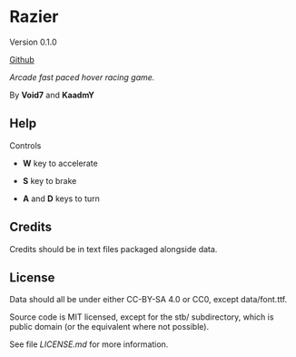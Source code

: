 
# Razier

Version 0.1.0

[Github](https://literallyvoid.github.io/razier)

_Arcade fast paced hover racing game._

By **Void7** and **KaadmY**

## Help

Controls

- **W** key to accelerate

- **S** key to brake

- **A** and **D** keys to turn

## Credits

Credits should be in text files packaged alongside data.

## License

Data should all be under either CC-BY-SA 4.0 or CC0, except data/font.ttf.

Source code is MIT licensed, except for the stb/ subdirectory, which is
public domain (or the equivalent where not possible).

See file _LICENSE.md_ for more information.
